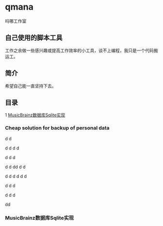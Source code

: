 # qmana
吗哪工作室



## 自己使用的脚本工具
工作之余做一些感兴趣或提高工作效率的小工具，谈不上编程，我只是一个代码搬运工。

## 简介
希望自己能一直坚持下去。

## 目录
1 [MusicBrainz数据库Sqlite实现](#musicbrainz数据库sqlite实现)

### Cheap solution for backup of personal data
d
d


d
d
d
d

d
d
d

d
d
dd
d
d

d
d
d
d
d
d

d
d
d

d
d
d

dd


### MusicBrainz数据库Sqlite实现

